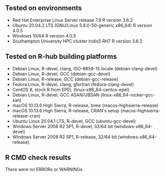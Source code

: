 ## Tested on environments
* Red Hat Enterprise Linux Server release 7.9 R version 3.6.2 
* Ubuntu 20.04.2 LTS (GNU/Linux 5.8.0-50-generic x86_64) R version 4.0.5
* Windows 10/64 R version 4.0.5
* Southampton University HPC cluster Iridis5 RH7 R version 3.6.2

## Tested on R-hub building platforms
* Debian Linux, R-devel, clang, ISO-8859-15 locale (debian-clang-devel)
* Debian Linux, R-devel, GCC (debian-gcc-devel)
* Debian Linux, R-release, GCC (debian-gcc-release)
* Fedora Linux, R-devel, clang, gfortran (fedora-clang-devel)
* CentOS 8, stock R from EPEL (linux-x86_64-centos-epel)
* Debian Linux, R-devel, GCC ASAN/UBSAN (linux-x86_64-rocker-gcc-san)
* macOS 10.13.6 High Sierra, R-release, brew (macos-highsierra-release)
* macOS 10.13.6 High Sierra, R-release, CRAN's setup (macos-highsierra-release-cran)
* Ubuntu Linux 20.04.1 LTS, R-devel, GCC (ubuntu-gcc-devel)
* Windows Server 2008 R2 SP1, R-devel, 32/64 bit (windows-x86_64-devel)
* Windows Server 2008 R2 SP1, R-release, 32/64 bit (windows-x86_64-release)

## R CMD check results
There were no ERRORs or WARNINGs. 